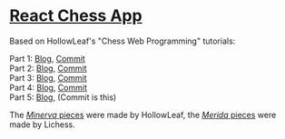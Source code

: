 # [React Chess App](https://nilslindemann.github.io/react-chess-app/)


Based on HollowLeaf's "Chess Web Programming" tutorials:

Part 1: [Blog](https://lichess.org/@/HollowLeaf/blog/chess-web-programming-part-one-getting-started/8ZKpwJU8), [Commit](https://github.com/nilslindemann/react-chess-app/tree/74795c525635cd58fde1c95eaaf6dd2b2ada4b8d)  
Part 2: [Blog](https://lichess.org/@/hollowleaf/blog/chess-web-programming-part-two-stockfish/PdeOTODf), [Commit](https://github.com/nilslindemann/react-chess-app/tree/79526ca213b15e698e70038b50f4aa35c6e58d91)  
Part 3: [Blog](https://lichess.org/@/HollowLeaf/blog/chess-web-programming-part-three-deploying-your-application/J3GdsKZP), [Commit](https://github.com/nilslindemann/react-chess-app/tree/f256f5df6d6f1a4d29a19750609d1cbc807a3f0b)  
Part 4: [Blog](https://lichess.org/@/HollowLeaf/blog/chess-web-programming-part-four-chessboard-customisation/Is0jxElj), [Commit](https://github.com/nilslindemann/react-chess-app/tree/129c4d1c4bdbf1eb774e36110cd665540bc0f92e)  
Part 5: [Blog](https://lichess.org/@/HollowLeaf/blog/chess-web-programming-part-five-game-review/32JsEsrs), (Commit is this)

The [*Minerva* pieces](https://github.com/HollowLeaf1981/ChessPieces) were made by HollowLeaf, the [*Merida* pieces](https://github.com/lichess-org/lila/tree/master/public/piece/merida) were made by Lichess.
